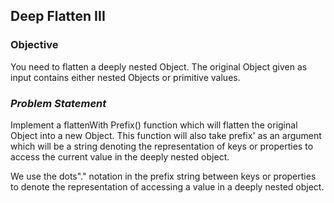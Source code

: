 ## **Deep Flatten III**

### Objective

You need to flatten a deeply nested Object. The original Object given as input contains either nested Objects or primitive values.

### *Problem Statement*

Implement a flattenWith Prefix() function which will flatten the original Object into a new Object. This function will also take prefix' as an argument which will be a string denoting the representation of keys or properties to access the current value in the deeply nested object.

We use the dots"." notation in the prefix string between keys or properties to denote the representation of accessing a value in a deeply nested object.